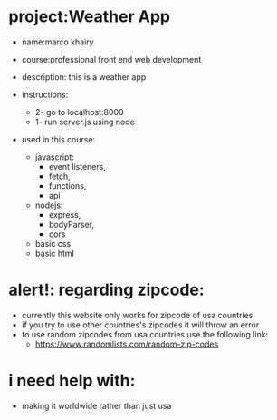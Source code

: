 # project:Weather App
* name:marco khairy

* course:professional front end web development
* description: this is a weather app
* instructions: 
    * 2- go to localhost:8000
    * 1- run server.js using node
* used in this course:
    * javascript:
      * event listeners, 
      * fetch,
      * functions,
      * api
    * nodejs: 
      * express, 
      * bodyParser,
      * cors
    * basic css
    * basic html
# alert!: regarding zipcode:
* currently this website only works for zipcode of usa countries 
* if you try to use other countries's zipcodes it will throw an error
* to use random zipcodes from usa countries use the following link:
  * https://www.randomlists.com/random-zip-codes
# i need help with:
* making it worldwide rather than just usa
